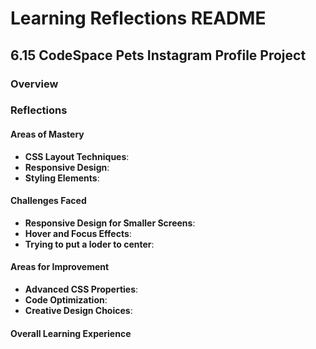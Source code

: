 
# Learning Reflections README 

## **6.15 CodeSpace Pets Instagram Profile Project**

### Overview


### Reflections

#### Areas of Mastery

- **CSS Layout Techniques**: 
- **Responsive Design**: 
- **Styling Elements**: 

#### Challenges Faced

- **Responsive Design for Smaller Screens**:
- **Hover and Focus Effects**:
- **Trying to put a loder to center**: 

#### Areas for Improvement

- **Advanced CSS Properties**: 
- **Code Optimization**: 
- **Creative Design Choices**:

#### Overall Learning Experience
